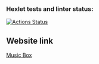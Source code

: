 ### Hexlet tests and linter status:
[![Actions Status](https://github.com/malevka/layout-designer-project-lvl2/workflows/hexlet-check/badge.svg)](https://github.com/malevka/layout-designer-project-lvl2/actions)


## Website link
[Music Box](abject-table.surge.sh)